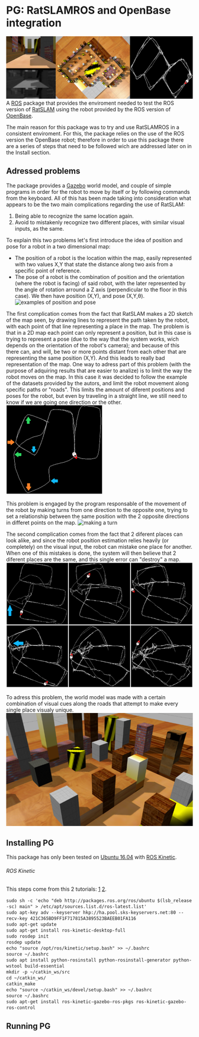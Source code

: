 # PG: RatSLAMROS and OpenBase integration
![running ratslam and openbase with ros](images/Running1.png)
A [ROS](https://www.ros.org/) package that provides the enviroment needed to test the ROS version of [RatSLAM](https://github.com/davidmball/ratslam/blob/wiki/RatSLAMROS.md) using the robot provided by the ROS version of [OpenBase](https://github.com/GuiRitter/OpenBase).

The main reason for this package was to try and use RatSLAMROS in a consistent enviroment. For this, the package relies on the use of the ROS version the OpenBase robot; therefore in order to use this package there are a series of steps that need to be followed wich are addressed later on in the Install section. 

## Adressed problems

The package provides a [Gazebo](http://gazebosim.org/) world  model, and couple of simple programs in order for the robot to move by itself or by following commands from the keyboard. All of this has been made taking into consideration what appears to be the two main complications regarding the use of RatSLAM:
1. Being able to recognize the same location again.
2. Avoid to mistakenly recognize two different places, with similar visual inputs, as the same.

To explain this two problems let's first introduce the idea of position and pose for a robot in a two dimensional map:
- The position of a robot is the location within the map, easily represented with two values X,Y that state the distance along two axis from a specific point of reference.
- The pose of a robot is the combination of position and the orientation (where the robot is facing) of said robot, with the later represented by the angle of rotation arround a Z axis (perpendicular to the floor in this case).
We then have position (X,Y), and pose (X,Y,θ).
![examples of position and pose](images/PositionAndPose.png)

The first complication comes from the fact that RatSLAM makes a 2D sketch of the map seen, by drawing lines to represent the path taken by the robot, with each point of that line representing a place in the map. The problem is that in a 2D map each point can only represent a position, but in this case is trying to represent a pose (due to the way that the system works, wich depends on the orientation of the robot's camera); and because of this there can, and will, be two or more points distant from each other that are representing the same position (X,Y). And this leads to really bad representation of the map.
One way to adress part of this problem (with the purpose of adquiring results that are easier to analize) is to limit the way the robot moves on the map. In this case it was decided to follow the example of the datasets provided by the autors, and limit the robot movement along specific paths or "roads". This limits the amount of diferent positions and poses for the robot, but even by traveling in a straight line, we still need to know if we are going one direction or the other.
![two ways on the same road](images/oppositeDirection.png)

This problem is engaged by the program responsable of the movement of the robot by making turns from one direction to the opposite one, trying to set a relationship between the same position with the 2 opposite directions in differet points on the map.
![making a turn](images/AfterTheTurn.png)

The second complication comes from the fact that 2 diferent places can look alike, and since the robot position estimation relies heavily (or completely) on the visual input, the robot can mistake one place for another.
When one of this mistakes is done, the system will then believe that 2 diferent places are the same, and this single error can "destroy" a map.
![examples of map destroyed by one error](images/MapDestruction.png)

To adress this problem, the world model was made with a certain combination of visual cues along the roads that attempt to make every single place visualy unique.
![visual cues from the map](images/VisualCues.png)

## Installing PG
This package has only been tested on [Ubuntu 16.04](http://releases.ubuntu.com/16.04/) with [ROS Kinetic](http://wiki.ros.org/kinetic).

###### ROS Kinetic
This steps come from this 2 tutorials: [1](http://wiki.ros.org/kinetic/Installation/Ubuntu)
[2](http://wiki.ros.org/ROS/Tutorials/InstallingandConfiguringROSEnvironment).
```
sudo sh -c 'echo "deb http://packages.ros.org/ros/ubuntu $(lsb_release -sc) main" > /etc/apt/sources.list.d/ros-latest.list'
sudo apt-key adv --keyserver hkp://ha.pool.sks-keyservers.net:80 --recv-key 421C365BD9FF1F717815A3895523BAEEB01FA116
sudo apt-get update
sudo apt-get install ros-kinetic-desktop-full
sudo rosdep init
rosdep update
echo "source /opt/ros/kinetic/setup.bash" >> ~/.bashrc
source ~/.bashrc
sudo apt install python-rosinstall python-rosinstall-generator python-wstool build-essential
mkdir -p ~/catkin_ws/src
cd ~/catkin_ws/
catkin_make
echo "source ~/catkin_ws/devel/setup.bash" >> ~/.bashrc
source ~/.bashrc
sudo apt-get install ros-kinetic-gazebo-ros-pkgs ros-kinetic-gazebo-ros-control
```


## Running PG
